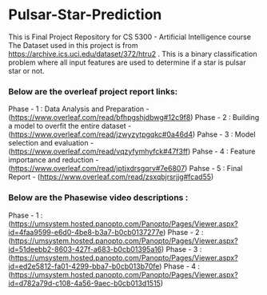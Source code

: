 # Pulsar-Star-Prediction
This is Final Project Repository for CS 5300 - Artificial Intelligence course 
The Dataset used in this project is from https://archive.ics.uci.edu/dataset/372/htru2 .
This is a binary classification problem where all input features are used to determine if a star is pulsar star or not.

### Below are the overleaf project report links:
Phase - 1 : Data Analysis and Preparation - (https://www.overleaf.com/read/bfhpgshjdbwg#12c9f8)
Phase - 2 : Building a model to overfit the entire dataset - (https://www.overleaf.com/read/jzwyzytpgqkc#0a46d4)
Pahse - 3 : Model selection and evaluation - (https://www.overleaf.com/read/vqzyfymhyfck#47f3ff)
Pahse - 4 : Feature importance and reduction - (https://www.overleaf.com/read/jptjxdrsgqrv#7e6807)
Pahse - 5 : Final Report - (https://www.overleaf.com/read/zsxqbjrsrjjg#fcad55)
### Below are the Phasewise video descriptions :
Phase - 1 : (https://umsystem.hosted.panopto.com/Panopto/Pages/Viewer.aspx?id=4faa9599-e6d0-4be8-b3a7-b0cb0137277e)
Phase - 2 : (https://umsystem.hosted.panopto.com/Panopto/Pages/Viewer.aspx?id=51deebb2-8603-427f-a683-b0cb01395a16)
Phase - 3 : (https://umsystem.hosted.panopto.com/Panopto/Pages/Viewer.aspx?id=ed2e5812-fa01-4299-bba7-b0cb013b70fe)
Phase - 4 : (https://umsystem.hosted.panopto.com/Panopto/Pages/Viewer.aspx?id=d782a79d-c108-4a56-9aec-b0cb013d1515)
